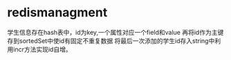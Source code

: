 # redismanagment
学生信息存在hash表中，id为key,一个属性对应一个field和value
再将id作为主键存到sortedSet中使id有固定不重复数据
将最后一次添加的学生id存入string中利用incr方法实现id自增。
